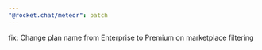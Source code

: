 ```yaml
---
"@rocket.chat/meteor": patch
---
```


fix: Change plan name from Enterprise to Premium on marketplace filtering
